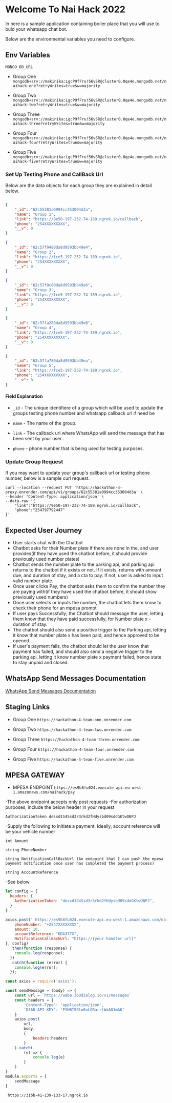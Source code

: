 # Welcome To Nai Hack 2022
In here is a sample application containing boiler place that you will use to buld your whatsapp chat bot.

Below are the environmental variables you need to configure.

## Env Variables


`MONGO_DB_URL` 

* Group One
`mongodb+srv://makinika:LgcP9fFru!56vSR@cluster0.0qe4e.mongodb.net/naihack-one?retryWrites=true&w=majority`

* Group Two
`mongodb+srv://makinika:LgcP9fFru!56vSR@cluster0.0qe4e.mongodb.net/naihack-two?retryWrites=true&w=majority`

* Group Three
`mongodb+srv://makinika:LgcP9fFru!56vSR@cluster0.0qe4e.mongodb.net/naihack-three?retryWrites=true&w=majority`

* Group Four
`mongodb+srv://makinika:LgcP9fFru!56vSR@cluster0.0qe4e.mongodb.net/naihack-four?retryWrites=true&w=majority`

* Group Five
`mongodb+srv://makinika:LgcP9fFru!56vSR@cluster0.0qe4e.mongodb.net/naihack-five?retryWrites=true&w=majority`



### Set Up Testing Phone and CallBack Url

Below are the data objects for each group they are explained in detail below.

```json

{
    "_id": "62c55381a0994cc353004d3a",
    "name": "Group 1",
    "link": "https://9e50-197-232-74-189.ngrok.io/callback",
    "phone": "254XXXXXXXXX",
    "__v": 0
}

{
    "_id": "62c57f9480da8d9593bb49e4",
    "name": "Group 2",
    "link": "https://fce5-197-232-74-189.ngrok.io",
    "phone": "254XXXXXXXXX",
    "__v": 0
}

{
    "_id": "62c57f9c80da8d9593bb49e6",
    "name": "Group 3",
    "link": "https://fce5-197-232-74-189.ngrok.io",
    "phone": "254XXXXXXXXX",
    "__v": 0
}

{
    "_id": "62c57fa280da8d9593bb49e8",
    "name": "Group 4",
    "link": "https://fce5-197-232-74-189.ngrok.io",
    "phone": "254XXXXXXXXX",
    "__v": 0
}

{
    "_id": "62c57fa780da8d9593bb49ea",
    "name": "Group 5",
    "link": "https://fce5-197-232-74-189.ngrok.io",
    "phone": "254XXXXXXXXX",
    "__v": 0
}

```

#### Field Explanation 
* `_id` - The unique identifiere of a group which will be used to update the groups testing phone number and whatsapp callback url if need be

* `name` - The name of the group.

* `link` - The callback url where WhatsApp will send the message that has been sent by your user..

* `phone` - phone number that is being used for testing purposes.


### Update Group Request
If you may want to update your group's callback url or testing phone number, below is a sample curl request.
```
curl --location --request PUT 'https://hackathon-4-proxy.onrender.com/api/v1/groups/62c55381a0994cc353004d3a' \
--header 'Content-Type: application/json' \
--data-raw '{
    "link":"https://9e50-197-232-74-189.ngrok.io/callback",
    "phone":"254797792447"
}'
```

## Expected User Journey
* User starts chat with the Chatbot
* Chatbot asks for their Number plate if there are none in the, and user provides(if they have used the chatbot before, it should provide previously used number plates)
* Chatbot sends the number plate to the parking api, and parking api returns to the chatbot if it exists or not. If it exists, returns with amount due, and duration of stay, and a cta to pay. If not, user is asked to input valid number plate.
* Once user clicks Pay, the chatbot asks them to confirm the number they are paying with(if they have used the chatbot before, it should show previously used numbers)
* Once user selects or inputs the number, the chatbot lets them know to check their phone for an mpesa prompt
* If user pays Successfully; the Chatbot should message the user, letting them know that they have paid successfully, for Number plate x - duration of stay.
* The chatbot should also send a positive trigger to the Parking api, letting it know that number plate x has been paid, and hence approved to be opened.
* If user's payment fails, the chatbot should let the user know that payment has failed, and should also send a negative trigger to the parking api, letting it know number plate x payment failed, hence state to stay unpaid and closed.


## WhatsApp Send Messages Documentation

[WhatsApp Send Messages Documentation](https://developers.facebook.com/docs/whatsapp/cloud-api/guides/send-messages)

## Staging Links
* Group One
`https://hackathon-4-team-one.onrender.com`

* Group Two
`https://hackathon-4-team-two.onrender.com`

* Group Three
`https://hackathon-4-team-three.onrender.com`

* Group Four
`https://hackathon-4-team-four.onrender.com`

* Group Five
`https://hackathon-4-team-five.onrender.com`

## MPESA GATEWAY
* MPESA ENDPOINT
`https://es9b8fu024.execute-api.eu-west-1.amazonaws.com/naihack/pay`

-The above endpoint accepts only post requests
-For authorization purposes, include the below header in your request

`AuthorizationToken dessd1S4Ssd3r3rkd2fHdysbd09sddGKtwDBPJ`
 
-Supply the following to initiate a payment. Ideally, account reference will be your vehicle number

`int Amount`

`string PhoneNumber`

`string NotificationCallBackUrl (An endpoint that I can push the mpesa payment notification once user has completed the payment process)`

`string AccountReference`

-See below 

```js
let config = {
  headers: {
    AuthorizationToken: "dessd1S4Ssd3r3rkd2fHdysbd09sddGKtwDBPJ",
  }
}

axios.post(' https://es9b8fu024.execute-api.eu-west-1.amazonaws.com/naihack/pay', {
	phoneNumber: "+2547XXXXXXXX",
    amount: 10,
    accountReference: "KDA377X",
    NotificationCallBackUrl: "https://{your handler url}"
}, config)
  .then(function (response) {
    console.log(response);
  })
  .catch(function (error) {
    console.log(error);
  });
```


```js
const axios = require('axios');

const sendMessage = (body) => {
    const url = `https://waba.360dialog.io/v1/messages`
    const headers = {
        'Content-Type': 'application/json',
        'D360-API-KEY': 'FSHBI59lo6uLQBarrtWxAO1mAK'
    }
    axios.post(
        url,
        body,
        {
            headers:headers
        }
    ).catch(
        (e) => {
            console.log(e)
        }
    )
}
module.exports = {
    sendMessage 
}

```


```
 https://31bb-41-139-133-17.ngrok.io
```

